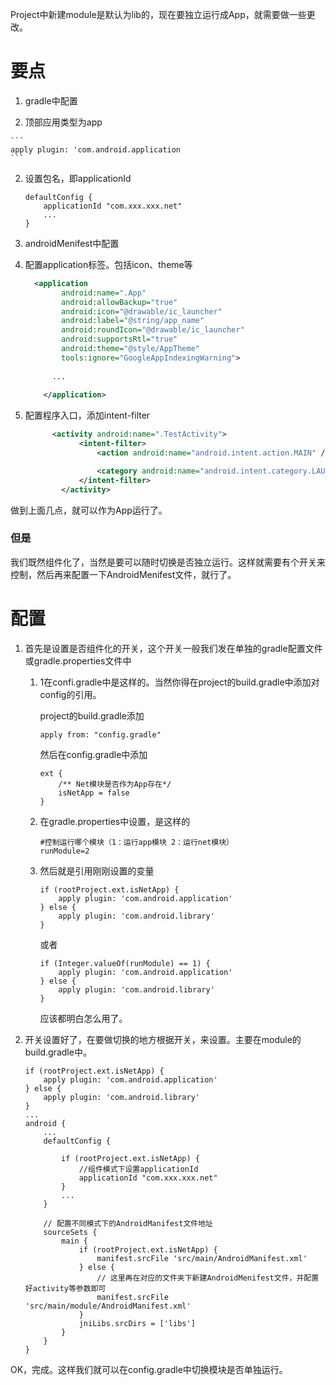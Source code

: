 

Project中新建module是默认为lib的，现在要独立运行成App，就需要做一些更改。



# 要点

1. gradle中配置

  1. 顶部应用类型为app

    ```
    apply plugin: 'com.android.application
    ```

  2. 设置包名，即applicationId

     ```
     defaultConfig {
         applicationId "com.xxx.xxx.net"
         ...
     }
     ```

2.  androidMenifest中配置

   1. 配置application标签。包括icon、theme等

      ```xml
      	<application
              android:name=".App"
              android:allowBackup="true"
              android:icon="@drawable/ic_launcher"
              android:label="@string/app_name"
              android:roundIcon="@drawable/ic_launcher"
              android:supportsRtl="true"
              android:theme="@style/AppTheme"
              tools:ignore="GoogleAppIndexingWarning">
          
      		...
          
          </application>
      ```

      

   2. 配置程序入口，添加intent-filter

      ```xml
      		<activity android:name=".TestActivity">
                  <intent-filter>
                      <action android:name="android.intent.action.MAIN" />
      
                      <category android:name="android.intent.category.LAUNCHER" />
                  </intent-filter>
              </activity>
      ```

做到上面几点，就可以作为App运行了。



### 但是

我们既然组件化了，当然是要可以随时切换是否独立运行。这样就需要有个开关来控制，然后再来配置一下AndroidMenifest文件，就行了。



# 配置

1. 首先是设置是否组件化的开关，这个开关一般我们发在单独的gradle配置文件或gradle.properties文件中

   1. 1在confi.gradle中是这样的。当然你得在project的build.gradle中添加对config的引用。

      project的build.gradle添加

      ```
      apply from: "config.gradle"
      ```

      然后在config.gradle中添加

      ```
      ext {
          /** Net模块是否作为App存在*/
          isNetApp = false
      }
      ```

   2. 在gradle.properties中设置，是这样的

      ```
      #控制运行哪个模块（1：运行app模块 2：运行net模块）
      runModule=2
      ```

   3. 然后就是引用刚刚设置的变量

      ```
      if (rootProject.ext.isNetApp) {
          apply plugin: 'com.android.application'
      } else {
          apply plugin: 'com.android.library'
      }
      ```

      或者

      ```
      if (Integer.valueOf(runModule) == 1) {
          apply plugin: 'com.android.application'
      } else {
          apply plugin: 'com.android.library'
      }
      ```

      应该都明白怎么用了。

2. 开关设置好了，在要做切换的地方根据开关，来设置。主要在module的build.gradle中。

   ```
   if (rootProject.ext.isNetApp) {
       apply plugin: 'com.android.application'
   } else {
       apply plugin: 'com.android.library'
   }
   ...
   android {
       ...
       defaultConfig {
   
           if (rootProject.ext.isNetApp) {
               //组件模式下设置applicationId
               applicationId "com.xxx.xxx.net"
           }
           ...      
       }
       
       // 配置不同模式下的AndroidManifest文件地址
       sourceSets {
           main {
               if (rootProject.ext.isNetApp) {
                   manifest.srcFile 'src/main/AndroidManifest.xml'
               } else {
                   // 这里再在对应的文件夹下新建AndroidMenifest文件，并配置好activity等参数即可
                   manifest.srcFile 'src/main/module/AndroidManifest.xml'
               }
               jniLibs.srcDirs = ['libs']
           }
       }
   }
   ```



OK，完成。这样我们就可以在config.gradle中切换模块是否单独运行。